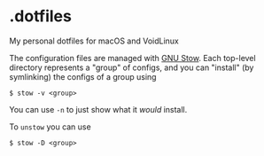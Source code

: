 # .dotfiles

My personal dotfiles for macOS and VoidLinux

The configuration files are managed with [GNU Stow].
Each top-level directory represents a "group" of configs, and you can
"install" (by symlinking) the configs of a group using

```console
$ stow -v <group>
```

You can use `-n` to just show what it _would_ install.

To `unstow` you can use

```console
$ stow -D <group>
```

[GNU Stow]: https://www.gnu.org/software/stow/

